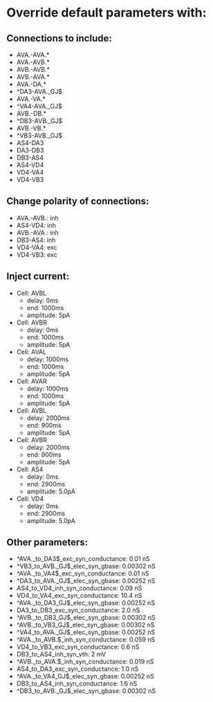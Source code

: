# Override default parameters with:
## Connections to include:
- AVA.-AVA.*
- AVA.-AVB.*
- AVB.-AVB.*
- AVB.-AVA.*
- AVA.-DA.*
- ^DA3-AVA.\_GJ$
- AVA.-VA.*
- ^VA4-AVA.\_GJ$
- AVB.-DB.*
- ^DB3-AVB.\_GJ$
- AVB.-VB.*
- ^VB3-AVB.\_GJ$
- AS4-DA3
- DA3-DB3
- DB3-AS4
- AS4-VD4
- VD4-VA4
- VD4-VB3

## Change polarity of connections:
- AVA.-AVB.: inh
- AS4-VD4: inh
- AVB.-AVA.: inh
- DB3-AS4: inh
- VD4-VA4: exc
- VD4-VB3: exc

## Inject current:
- Cell: AVBL
    - delay: 0ms
    - end: 1000ms
    - amplitude: 5pA
- Cell: AVBR
    - delay: 0ms
    - end: 1000ms
    - amplitude: 5pA
- Cell: AVAL
    - delay: 1000ms
    - end: 1000ms
    - amplitude: 5pA
- Cell: AVAR
    - delay: 1000ms
    - end: 1000ms
    - amplitude: 5pA
- Cell: AVBL
    - delay: 2000ms
    - end: 900ms
    - amplitude: 5pA
- Cell: AVBR
    - delay: 2000ms
    - end: 900ms
    - amplitude: 5pA
- Cell: AS4
    - delay: 0ms
    - end: 2900ms
    - amplitude: 5.0pA
- Cell: VD4
    - delay: 0ms
    - end: 2900ms
    - amplitude: 5.0pA

## Other parameters:
- ^AVA._to_DA3$_exc_syn_conductance: 0.01 nS
- ^VB3_to_AVB.\_GJ$_elec_syn_gbase: 0.00302 nS
- ^AVA._to_VA4$_exc_syn_conductance: 0.01 nS
- ^DA3_to_AVA.\_GJ$_elec_syn_gbase: 0.00252 nS
- AS4_to_VD4_inh_syn_conductance: 0.09 nS
- VD4_to_VA4_exc_syn_conductance: 10.4 nS
- ^AVA._to_DA3\_GJ$_elec_syn_gbase: 0.00252 nS
- DA3_to_DB3_exc_syn_conductance: 2.0 nS
- ^AVB._to_DB3\_GJ$_elec_syn_gbase: 0.00302 nS
- ^AVB._to_VB3\_GJ$_elec_syn_gbase: 0.00302 nS
- ^VA4_to_AVA.\_GJ$_elec_syn_gbase: 0.00252 nS
- ^AVA._to_AVB.$_inh_syn_conductance: 0.059 nS
- VD4_to_VB3_exc_syn_conductance: 0.6 nS
- DB3_to_AS4_inh_syn_vth: 2 mV
- ^AVB._to_AVA.$_inh_syn_conductance: 0.019 nS
- AS4_to_DA3_exc_syn_conductance: 1.0 nS
- ^AVA._to_VA4\_GJ$_elec_syn_gbase: 0.00252 nS
- DB3_to_AS4_inh_syn_conductance: 1.6 nS
- ^DB3_to_AVB.\_GJ$_elec_syn_gbase: 0.00302 nS

